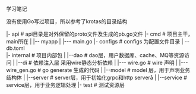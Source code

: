 学习笔记

没有使用Go写过项目，所以参考了krotas的目录结构

|- api                  # api目录是对外保留的proto文件及生成的pb.go文件
|- cmd		        # 项目主干，main所在
|   |-- myapp
|      |--- main.go
|- configs		 # configs 为配置文件目录
| --db.toml					
|- internal              # 项目内部包
|   |--dao               # dao层，用户数据库、cache、MQ等资源访问
|   |--di	         # 依赖注入层 采用wire静态分析依赖
|      |--- wire.go      # wire 声明
|      |--- wire_gen.go  # go generate 生成的代码
|   |--model		 # model 层，用于声明业务结构体
|   |--server            # server层，用于初始化grpc和http serverå
|   |--service           # service层，用于业务逻辑处理
|- test                  # 测试资源层

